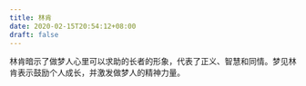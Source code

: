 ```yaml
---
title: 林肯
date: 2020-02-15T20:54:12+08:00
draft: false
---
```


林肯暗示了做梦人心里可以求助的长者的形象，代表了正义、智慧和同情。梦见林肯表示鼓励个人成长，并激发做梦人的精神力量。